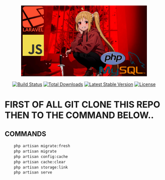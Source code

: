 <p align="center"><a href="https://laravel.com" target="_blank"><img src="https://github.com/RealSyferX/brazillianphonk/blob/main/PHONKERS.jpg?raw=true" width="400" alt="Laravel Logo"></a></p>

<p align="center">
<a href="https://github.com/laravel/framework/actions"><img src="https://github.com/laravel/framework/workflows/tests/badge.svg" alt="Build Status"></a>
<a href="https://packagist.org/packages/laravel/framework"><img src="https://img.shields.io/packagist/dt/laravel/framework" alt="Total Downloads"></a>
<a href="https://packagist.org/packages/laravel/framework"><img src="https://img.shields.io/packagist/v/laravel/framework" alt="Latest Stable Version"></a>
<a href="https://packagist.org/packages/laravel/framework"><img src="https://img.shields.io/packagist/l/laravel/framework" alt="License"></a>
</p>


# FIRST OF ALL GIT CLONE THIS REPO THEN TO THE COMMAND BELOW..

## COMMANDS
```bash
    php artisan migrate:fresh
    php artisan migrate
    php artisan config:cache
    php artisan cache:clear
    php artisan storage:link
    php artisan serve
```
